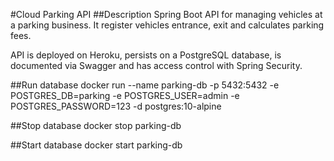 #Cloud Parking API
##Description
Spring Boot API for managing vehicles at a parking business. It register vehicles entrance, exit and calculates parking fees. 

API is deployed on Heroku, persists on a PostgreSQL database, is documented via Swagger and has access control with Spring Security.

##Run database
docker run --name parking-db -p 5432:5432 -e POSTGRES_DB=parking -e POSTGRES_USER=admin -e POSTGRES_PASSWORD=123 -d postgres:10-alpine

##Stop database
docker stop parking-db

##Start database
docker start parking-db